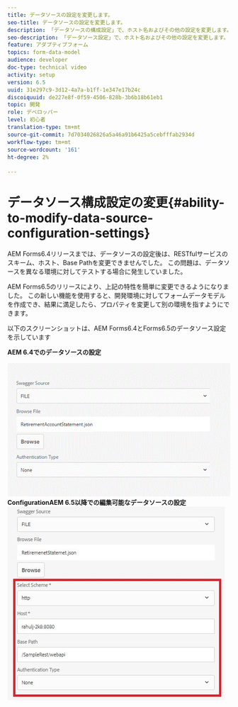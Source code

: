 ```yaml
---
title: データソースの設定を変更します。
seo-title: データソースの設定を変更します。
description: 「データソースの構成設定」で、ホスト名およびその他の設定を変更します。
seo-description: 「データソース設定」で、ホスト名およびその他の設定を変更します。
feature: アダプティブフォーム
topics: form-data-model
audience: developer
doc-type: technical video
activity: setup
version: 6.5
uuid: 31e297c9-3d12-4a7a-b1ff-1e347e17b24c
discoiquuid: de227e8f-0f59-4506-828b-3b6b18b61eb1
topic: 開発
role: デベロッパー
level: 初心者
translation-type: tm+mt
source-git-commit: 7d7034026826a5a46a91b6425a5cebfffab2934d
workflow-type: tm+mt
source-wordcount: '161'
ht-degree: 2%

---
```



# データソース構成設定の変更{#ability-to-modify-data-source-configuration-settings}

AEM Forms6.4リリースまでは、データソースの設定後は、RESTfulサービスのスキーム、ホスト、Base Pathを変更できませんでした。 この問題は、データソースを異なる環境に対してテストする場合に発生していました。

AEM Forms6.5のリリースにより、上記の特性を簡単に変更できるようになりました。 この新しい機能を使用すると、開発環境に対してフォームデータモデルを作成でき、結果に満足したら、プロパティを変更して別の環境を指すようにできます。

以下のスクリーンショットは、AEM Forms6.4とForms6.5のデータソース設定を示しています

**AEM 6.4でのデータソースの設定**

![64DataSource ](assets/64release.gif)
**ConfigurationAEM 6.5以降での編集可能なデータソースの設定**
![65DataSourceの設定](assets/modifiabledatasource.jfif)

